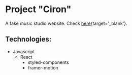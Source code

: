 # Project "Ciron"

A fake music studio website.
Check [here](https://ciron-music.netlify.app/){target='_blank'}.

## Technologies:

- Javascript
  - React
    - styled-components
    - framer-motion
